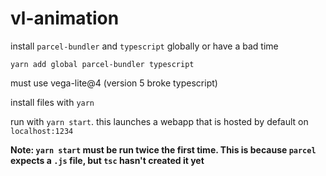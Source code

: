 # vl-animation

install `parcel-bundler` and `typescript` globally or have a bad time

`yarn add global parcel-bundler typescript`

must use vega-lite@4 (version 5 broke typescript)

install files with `yarn`

run with `yarn start`. this launches a webapp that is hosted by
default on `localhost:1234`

**Note: `yarn start` must be run twice the first time. This is because `parcel` expects a `.js` file, but `tsc` hasn't created it yet**

